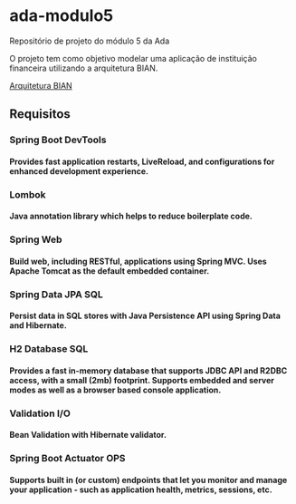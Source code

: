 # ada-modulo5
Repositório de projeto do módulo 5 da Ada

O projeto tem como objetivo modelar uma aplicação de instituição financeira utilizando a arquitetura BIAN.

[Arquitetura BIAN](https://bian.org/servicelandscape-11-0-0/views.html)

## Requisitos
### Spring Boot DevTools 
#### Provides fast application restarts, LiveReload, and configurations for enhanced development experience.
### Lombok 
#### Java annotation library which helps to reduce boilerplate code.
### Spring Web 
#### Build web, including RESTful, applications using Spring MVC. Uses Apache Tomcat as the default embedded container.
### Spring Data JPA SQL
#### Persist data in SQL stores with Java Persistence API using Spring Data and Hibernate.
### H2 Database SQL
#### Provides a fast in-memory database that supports JDBC API and R2DBC access, with a small (2mb) footprint. Supports embedded and server modes as well as a browser based console application.
### Validation I/O
#### Bean Validation with Hibernate validator.
### Spring Boot Actuator OPS
#### Supports built in (or custom) endpoints that let you monitor and manage your application - such as application health, metrics, sessions, etc.